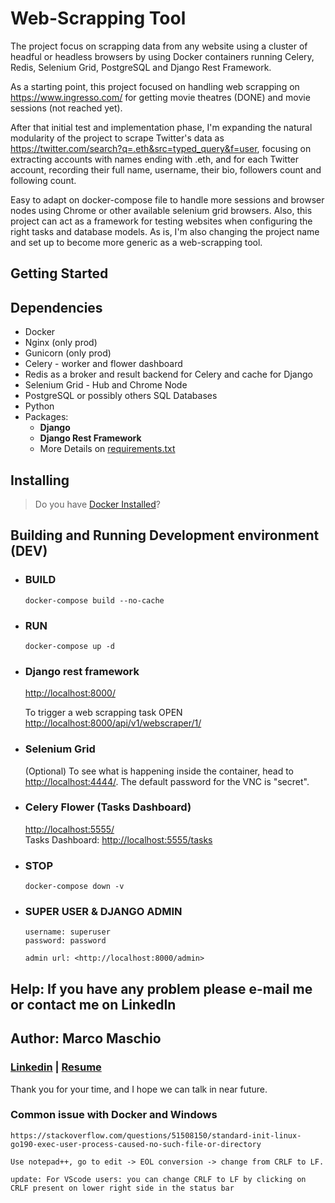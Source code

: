 # Web-Scrapping Tool

The project focus on scrapping data from any website using a cluster of headful or headless browsers by using Docker containers running Celery, Redis, Selenium Grid, PostgreSQL and Django Rest Framework.

As a starting point, this project focused on handling web scrapping on <https://www.ingresso.com/> for getting movie theatres (DONE) and movie sessions (not reached yet).

After that initial test and implementation phase, I'm expanding the natural modularity of the project to scrape Twitter's data as <https://twitter.com/search?q=.eth&src=typed_query&f=user>, focusing on extracting accounts with names ending with .eth, and for each Twitter account, recording their full name, username, their bio, followers count and following count.

Easy to adapt on docker-compose file to handle more sessions and browser nodes using Chrome or other available selenium grid browsers. Also, this project can act as a framework for testing websites when configuring the right tasks and database models. As is, I'm also changing the project name and set up to become more generic as a web-scrapping tool.

## Getting Started

## Dependencies

* Docker
* Nginx (only prod)
* Gunicorn (only prod)
* Celery - worker and flower dashboard
* Redis as a broker and result backend for Celery and cache for Django
* Selenium Grid - Hub and Chrome Node
* PostgreSQL or possibly others SQL Databases
* Python
* Packages:
  * **Django**
  * **Django Rest Framework**
  * More Details on [requirements.txt](fancy_web_scrapping/requirements.txt)

## Installing

> Do you have [Docker Installed](https://www.docker.com/)?

## Building and Running Development environment (DEV)

* ### BUILD
  
  ````commandline  
  docker-compose build --no-cache
  ````

* ### RUN
  
  ````commandline
  docker-compose up -d
  ````

* ### Django rest framework
  <http://localhost:8000/>
  
  To trigger a web scrapping task OPEN <http://localhost:8000/api/v1/webscraper/1/>

* ### Selenium Grid

  (Optional) To see what is happening inside the container, head to <http://localhost:4444/>.
  The default password for the VNC is "secret".

* ### Celery Flower (Tasks Dashboard)
  
  <http://localhost:5555/>\
  Tasks Dashboard: <http://localhost:5555/tasks>

* ### STOP
  
  ````commandline
  docker-compose down -v
  ````

* ### SUPER USER & DJANGO ADMIN
  
  ```comment
  username: superuser
  password: password
  
  admin url: <http://localhost:8000/admin>
  ```

<!-- ## Building and Running production-ready environment (PROD)

* ### If you have DEV running first take it down

  ````commandline
  docker-compose down -v
  ````

* ### And then BUILD & RUN
  
  ````commandline
  docker-compose -f docker-compose.prod.yml up -d --build
  ````

* ### FINALLY OPEN http://localhost:1337/
  
* STOP
  
  ````commandline
  docker-compose -f docker-compose.prod.yml down -v
  ````

* ### USERS & DJANGO ADMIN
  
  ```comment
  username: superuser
  password: password
  
  username: staff
  password: password
  
  admin url: http://localhost:8000/admin
  ``` -->

## Help: If you have any problem please e-mail me or contact me on LinkedIn

## Author: Marco Maschio

### [Linkedin](https://linkedin.com/in/marcoantonioms) | [Resume](https://falamarcao.github.io/resume/)

Thank you for your time, and I hope we can talk in near future.

### Common issue with Docker and Windows

```comment
https://stackoverflow.com/questions/51508150/standard-init-linux-go190-exec-user-process-caused-no-such-file-or-directory

Use notepad++, go to edit -> EOL conversion -> change from CRLF to LF.

update: For VScode users: you can change CRLF to LF by clicking on CRLF present on lower right side in the status bar
```

